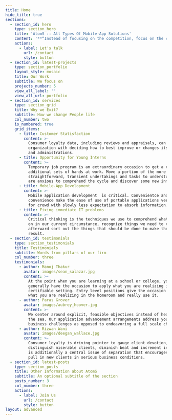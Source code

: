 ```yaml
---
title: Home
hide_title: true
sections:
  - section_id: hero
    type: section_hero
    title: 'AtomS :: All Types Of Mobile-App Solutions'
    content: '**“Instead of focusing on the competition, focus on the customer”**'
    actions:
      - label: Let's talk
        url: /contact
        style: button
  - section_id: latest-projects
    type: section_portfolio
    layout_style: mosaic
    title: Our Work
    subtitle: We focus on
    projects_number: 5
    view_all_label: ''
    view_all_url: portfolio
  - section_id: services
    type: section_grid
    title: Why we Exit?
    subtitle: How we change People life
    col_number: two
    is_numbered: true
    grid_items:
      - title: Customer Statisfaction
        content: >-
          Consumer loyalty data, including reviews and appraisals, can assist an
          organization with deciding how to best improve or changes its items
          and administrations.
      - title: Opportunity for Young Interns
        content: >-
          Temporary job program is an extraordinary occasion to get a couple of
          additional sets of hands at work. Move a portion of the more
          straightforward, transient undertakings and tasks to understudies who
          are anxious to comprehend the cycle and discover some new information.
      - title: Mobile-App Development
        content: >-
          Mobile application development  is critical. Convenientce and
          convenience make the ease of use of portable applications very basic
          for crowd with slowly less expectation to absorb information.
      - title: Fixing immediate IT problems
        content: >-
          Critical thinking is the techniques we use to comprehend what's going
          on in our current circumstance, recognize things we need to change and
          afterward sort out the things that should be done to make the ideal
          result.
  - section_id: testimonials
    type: section_testimonials
    title: Testimonials
    subtitle: Words from pillars of our firm
    col_number: three
    testimonials:
      - author: Manoj Thakur
        avatar: images/sean_salazar.jpg
        content: >-
          At the point when you are learning at a school or college, you may not
          generally have the occasion to apply what you are realizing in a
          certifiable setting. Entry level positions give the occasion to take
          what you are realizing in the homeroom and really use it.
      - author: Paras Grover
        avatar: images/aubrey_hoover.jpg
        content: >-
          We center around explicit, feasible objectives instead of heating up
          the sea. Our application advancement arrangements address your novel
          business challenges as opposed to endeavoring a full scale change.
      - author: Rizwan Wani
        avatar: images/deegan_wallace.jpg
        content: >-
          Consumer loyalty is driving pointer to gauge client devotion,
          distinguish miserable clients, diminish beat and increment income; it
          is additionally a central issue of separation that encourages you to
          pull in new clients in serious business conditions.
  - section_id: latest-posts
    type: section_posts
    title: Other Information about AtomS
    subtitle: An optional subtitle of the section
    posts_number: 3
    col_number: three
    actions:
      - label: Join Us
        url: /contact
        style: button
layout: advanced
---
```

